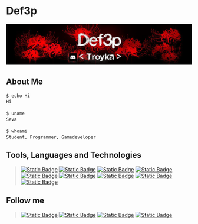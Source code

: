 # **Def3p**
[![Header](https://github.com/Def3p/def3p/blob/main/images/baneer_for_git.jpg)](https://discord.gg/JqgbQ6SRmr)

## About Me
```
$ echo Hi
Hi

$ uname 
Seva

$ whoami
Student, Programmer, Gamedeveloper
```

## Tools, Languages and Technologies

> [![Static Badge](https://img.shields.io/badge/Git-black?style=for-the-badge&logo=git&logoColor=white)]()
[![Static Badge](https://img.shields.io/badge/ChatGPT-black?style=for-the-badge&logo=OpenAI&logoColor=white)]()
[![Static Badge](https://img.shields.io/badge/Markdown-black?style=for-the-badge&logo=Markdown&logoColor=white)]()
[![Static Badge](https://img.shields.io/badge/Godot-black?style=for-the-badge&logo=godotengine&logoColor=white)]()
[![Static Badge](https://img.shields.io/badge/python-black?style=for-the-badge&logo=python&logoColor=white)]()
[![Static Badge](https://img.shields.io/badge/Arduino-black?style=for-the-badge&logo=arduino&logoColor=white)]()
[![Static Badge](https://img.shields.io/badge/Aseprite-black?style=for-the-badge&logo=aseprite&logoColor=white)]()
[![Static Badge](https://img.shields.io/badge/VScode-black?style=for-the-badge&logo=visualstudiocode&logoColor=white)]()
[![Static Badge](https://img.shields.io/badge/HTML5-black?style=for-the-badge&logo=html5&logoColor=white)]()

## Follow me
>[![Static Badge](https://img.shields.io/badge/Gitlab-black?style=for-the-badge&logo=gitlab&logoColor=white)](https://gitlab.com/3PuTeLb)
[![Static Badge](https://img.shields.io/badge/Discord-black?style=for-the-badge&logo=discord&logoColor=white)](https://discord.gg/JqgbQ6SRmr)
[![Static Badge](https://img.shields.io/badge/Steam-black?style=for-the-badge&logo=steam&logoColor=white)](https://steamcommunity.com/profiles/76561199229997842/)
[![Static Badge](https://img.shields.io/badge/Codewars-black?style=for-the-badge&logo=codewars&logoColor=white)](https://www.codewars.com/users/EllayMen)




